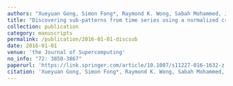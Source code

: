 ```yaml
---
authors: "Xueyuan Gong, Simon Fong*, Raymond K. Wong, Sabah Mohammed, Jinan Fiaidhi, and Athanasios V. Vasilakos"
title: "Discovering sub-patterns from time series using a normalized cross-match algorithm"
collection: publication
category: manuscripts
permalink: /publication/2016-01-01-discsub
date: 2016-01-01
venue: 'the Journal of Supercomputing'
no_info: "72: 3850-3867"
paperurl: 'https://link.springer.com/article/10.1007/s11227-016-1632-z'
citation: 'Xueyuan Gong, Simon Fong*, Raymond K. Wong, Sabah Mohammed, Jinan Fiaidhi, and Athanasios V. Vasilakos, &quot;Discovering sub-patterns from time series using a normalized cross-match algorithm,&quot; the Journal of Supercomputing, 2016, 72: 3850-3867.'
---
```

